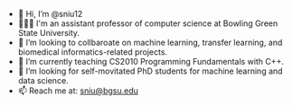 - 👋 Hi, I’m @sniu12
- 👨🏼‍💻 I'm an assistant professor of computer science at Bowling Green State University.
- 👀 I’m looking to collbaroate on machine learning, transfer learning, and biomedical informatics-related projects.
- 🌱 I’m currently teaching CS2010 Programming Fundamentals with C++.
- 💞️ I’m looking for self-movitated PhD students for machine learning and data science.
- 📫 Reach me at: sniu@bgsu.edu

<!---
sniu12/sniu12 is a ✨ special ✨ repository because its `README.md` (this file) appears on your GitHub profile.
You can click the Preview link to take a look at your changes.
--->
